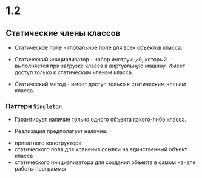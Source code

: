 # 1.2

## Статические члены классов

* Статическое поле - глобальное поле для всех объектов класса.

* Статический инициализатор - набор инструкций, который выполняется при загрузке класса в виртуальную машину. 
Имеет доступ только к статическим членам класса.

* Статический метод - имеет доступ только к статическим членам класса.

### Паттерн `Singleton`

* Гарантирует наличие только одного объекта какого-либо класса.

* Реализация предполагает наличие: 

- приватного конструктора, 
- статического поля для хранения ссылки на единственный объект класса
- статического инициализатора для создания объекта в самом начале работы программы